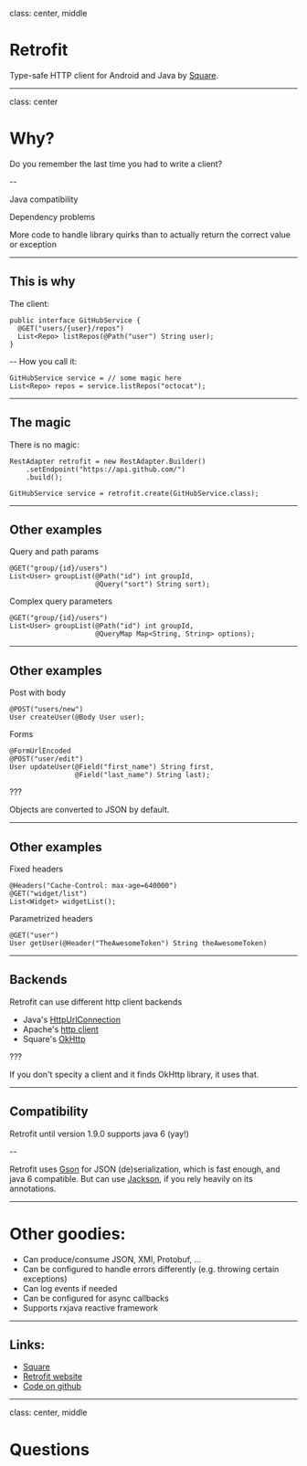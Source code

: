 class: center, middle

# Retrofit

Type-safe HTTP client for Android and Java by [Square](https://squareup.com/).

---

class: center

# Why?

Do you remember the last time you had to write a client?

--

 Java compatibility

 Dependency problems

 More code to handle library quirks than to actually return the correct value or exception


---

## This is why

The client:

```
public interface GitHubService {
  @GET("users/{user}/repos")
  List<Repo> listRepos(@Path("user") String user);
}
```
--
How you call it:

```
GitHubService service = // some magic here
List<Repo> repos = service.listRepos("octocat");
```

---

## The magic

There is no magic:

```
RestAdapter retrofit = new RestAdapter.Builder()
    .setEndpoint("https://api.github.com/")
    .build();

GitHubService service = retrofit.create(GitHubService.class);
```

---

## Other examples
Query and path params

```
@GET("group/{id}/users")
List<User> groupList(@Path("id") int groupId,
                     @Query("sort") String sort);
```

Complex query parameters
```
@GET("group/{id}/users")
List<User> groupList(@Path("id") int groupId,
                     @QueryMap Map<String, String> options);
```

---

## Other examples

Post with body
```
@POST("users/new")
User createUser(@Body User user);
```

Forms
```
@FormUrlEncoded
@POST("user/edit")
User updateUser(@Field("first_name") String first,
                @Field("last_name") String last);
```

???

Objects are converted to JSON by default.

---

## Other examples

Fixed headers
```
@Headers("Cache-Control: max-age=640000")
@GET("widget/list")
List<Widget> widgetList();
```

Parametrized headers
```
@GET("user")
User getUser(@Header("TheAwesomeToken") String theAwesomeToken)
```

---

## Backends

Retrofit can use different http client backends

* Java's [HttpUrlConnection](https://docs.oracle.com/javase/6/docs/api/java/net/HttpURLConnection.html)
* Apache's [http client](https://hc.apache.org/)
* Square's [OkHttp](http://square.github.io/okhttp/)

???

If you don't specity a client and it finds OkHttp library, it uses that.

---

## Compatibility
Retrofit until version 1.9.0 supports java 6 (yay!)

--

Retrofit uses [Gson](https://github.com/google/gson) for JSON (de)serialization, which is fast enough, and java 6 compatible. But can use [Jackson](https://github.com/square/retrofit/blob/parent-1.9.0/retrofit-converters/jackson/src/main/java/retrofit/converter/JacksonConverter.java), if you rely heavily on its annotations.

---

# Other goodies:


* Can produce/consume JSON, XMl, Protobuf, ...
* Can be configured to handle errors differently (e.g. throwing certain exceptions)
* Can log events if needed
* Can be configured for async callbacks
* Supports rxjava reactive framework

---

## Links:

* [Square](https://squareup.com/)
* [Retrofit website](https://square.github.io/retrofit/)
* [Code on github](https://github.com/square/retrofit)

---

class: center, middle

# Questions
